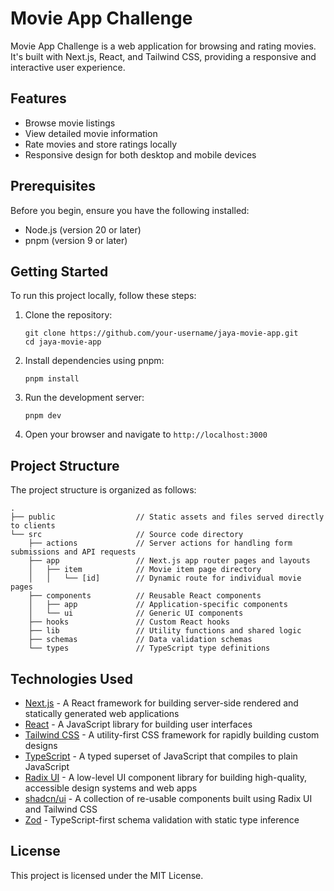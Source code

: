 # Movie App Challenge

Movie App Challenge is a web application for browsing and rating movies. It's built with Next.js, React, and Tailwind CSS, providing a responsive and interactive user experience.

## Features

- Browse movie listings
- View detailed movie information
- Rate movies and store ratings locally
- Responsive design for both desktop and mobile devices

## Prerequisites

Before you begin, ensure you have the following installed:
- Node.js (version 20 or later)
- pnpm (version 9 or later)

## Getting Started

To run this project locally, follow these steps:

1. Clone the repository:
   ```
   git clone https://github.com/your-username/jaya-movie-app.git
   cd jaya-movie-app
   ```

2. Install dependencies using pnpm:
   ```
   pnpm install
   ```

3. Run the development server:
   ```
   pnpm dev
   ```

4. Open your browser and navigate to `http://localhost:3000`

## Project Structure

The project structure is organized as follows:
```plaintext
.
├── public                  // Static assets and files served directly to clients
└── src                     // Source code directory
    ├── actions             // Server actions for handling form submissions and API requests
    ├── app                 // Next.js app router pages and layouts
    │   ├── item            // Movie item page directory
    │   │   └── [id]        // Dynamic route for individual movie pages
    ├── components          // Reusable React components
    │   ├── app             // Application-specific components
    │   └── ui              // Generic UI components
    ├── hooks               // Custom React hooks
    ├── lib                 // Utility functions and shared logic
    ├── schemas             // Data validation schemas
    └── types               // TypeScript type definitions
```

## Technologies Used

- [Next.js](https://nextjs.org/) - A React framework for building server-side rendered and statically generated web applications
- [React](https://reactjs.org/) - A JavaScript library for building user interfaces
- [Tailwind CSS](https://tailwindcss.com/) - A utility-first CSS framework for rapidly building custom designs
- [TypeScript](https://www.typescriptlang.org/) - A typed superset of JavaScript that compiles to plain JavaScript
- [Radix UI](https://www.radix-ui.com/) - A low-level UI component library for building high-quality, accessible design systems and web apps
- [shadcn/ui](https://ui.shadcn.com/) - A collection of re-usable components built using Radix UI and Tailwind CSS
- [Zod](https://github.com/colinhacks/zod) - TypeScript-first schema validation with static type inference


## License

This project is licensed under the MIT License.

